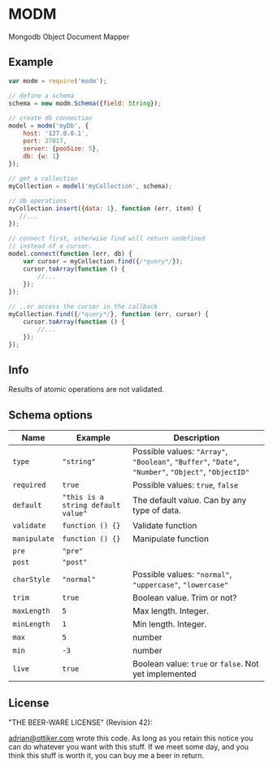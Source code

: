 MODM
====

Mongodb Object Document Mapper

## Example

```js
var modm = require('modm');

// define a schema
schema = new modm.Schema({field: String});
    
// create db connection
model = modm('myDb', {
    host: '127.0.0.1',
    port: 27017,
    server: {pooSize: 5},
    db: {w: 1}
});
    
// get a collection
myCollection = model('myCollection', schema);

// db operations
myCollection.insert({data: 1}, function (err, item) {
   //... 
});
    
// connect first, otherwise find will return undefined
// instead of a cursor.
model.connect(function (err, db) {
    var cursor = myCollection.find({/*query*/});
    cursor.toArray(function () {
        //...
    });
});
    
// ..or access the cursor in the callback
myCollection.find({/*query*/}, function (err, cursor) {
    cursor.toArray(function () {
        //...
    });
});
```

## Info
Results of atomic operations are not validated.

## Schema options

<table>
    <thead>
        <tr>
            <th>Name</th>
            <th>Example</th>
            <th>Description</th>
        </tr>
    </thdead>
    <tbody>
        <tr>
            <td><code>type</code></td>
            <td><code>"string"</code></td>
            <td>Possible values: <code>"Array"</code>, <code>"Boolean"</code>, <code>"Buffer"</code>, <code>"Date"</code>, <code>"Number"</code>, <code>"Object"</code>, <code>"ObjectID"</code></td>
        </tr>
        <tr>
            <td><code>required</code></td>
            <td><code>true</code></td>
            <td>Possible values: <code>true</code>, <code>false</code></td>
        </tr>
        <tr>
            <td><code>default</code></td>
            <td><code>"this is a string default value"</code></td>
            <td>The default value. Can by any type of data.</td>
        </tr>
        <tr>
            <td><code>validate</code></td>
            <td><code>function () {}</code></td>
            <td>Validate function</td>
        </tr>
        <tr>
            <td><code>manipulate</code></td>
            <td><code>function () {}</code></td>
            <td>Manipulate function</td>
        </tr>
        <tr>
            <td><code>pre</code></td>
            <td><code>"pre"</code></td>
            <td></td>
        </tr>
        <tr>
            <td><code>post</code></td>
            <td><code>"post"</code></td>
            <td></td>
        </tr>
        <tr>
            <td><code>charStyle</code></td>
            <td><code>"normal"</code></td>
            <td>Possible values: <code>"normal"</code>, <code>"uppercase"</code>, <code>"lowercase"</code></td>
        </tr>
        <tr>
            <td><code>trim</code></td>
            <td><code>true</code></td>
            <td>Boolean value. Trim or not?</td>
        </tr>
        <tr>
            <td><code>maxLength</code></td>
            <td><code>5</code></td>
            <td>Max length. Integer.</td>
        </tr>
        <tr>
            <td><code>minLength</code></td>
            <td><code>1</code></td>
            <td>Min length. Integer.</td>
        </tr>
        <tr>
            <td><code>max</code></td>
            <td><code>5</code></td>
            <td>number</td>
        </tr>
        <tr>
            <td><code>min</code></td>
            <td><code>-3</code></td>
            <td>number</td>
        </tr>
        <tr>
            <td><code>live</code></td>
            <td><code>true</code></td>
            <td>Boolean value: <code>true</code> or <code>false</code>. Not yet implemented</td>
        </tr>
    </tbody>
</table>
    
## License

"THE BEER-WARE LICENSE" (Revision 42):

adrian@ottiker.com wrote this code. As long as you retain this notice you
can do whatever you want with this stuff. If we meet some day, and you think
this stuff is worth it, you can buy me a beer in return.
